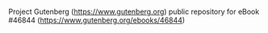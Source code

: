 Project Gutenberg (https://www.gutenberg.org) public repository for eBook #46844 (https://www.gutenberg.org/ebooks/46844)
